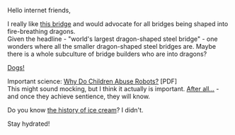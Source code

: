 Hello internet friends,

I really like [this bridge](http://english.vietnamnet.vn/fms/society/70067/inauguration-of-world-s-largest-dragon-shaped-steel-in-da-nang.html) and would advocate for all bridges being shaped into fire-breathing dragons.  
Given the headline - "world's largest dragon-shaped steel bridge" - one wonders where all the smaller dragon-shaped steel bridges are. Maybe there is a whole subculture of bridge builders who are into dragons?

[Dogs!](http://io9.com/why-are-dogs-so-insanely-happy-to-see-us-when-we-get-ho-1721329341)

Important science: [Why Do Children Abuse Robots?](http://www.rikou.ryukoku.ac.jp/~nomura/docs/CRB_HRI2015LBR2.pdf) [PDF]  
This might sound mocking, but I think it actually is important. [After all…](http://www.engadget.com/2015/08/02/hitchhiking-robot-ends-us-trip-early/) - and once they achieve sentience, they will know.

Do you know [the history of ice cream](http://qz.com/469912/contemporary-ice-cream-is-a-scientific-miracle/)? I didn't. 

Stay hydrated!